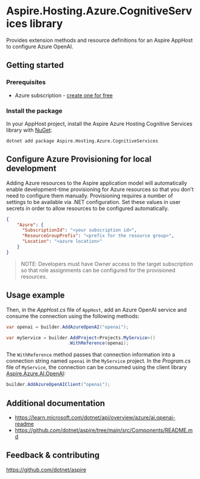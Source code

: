 # Aspire.Hosting.Azure.CognitiveServices library

Provides extension methods and resource definitions for an Aspire AppHost to configure Azure OpenAI.

## Getting started

### Prerequisites

- Azure subscription - [create one for free](https://azure.microsoft.com/free/)

### Install the package

In your AppHost project, install the Aspire Azure Hosting Cognitive Services library with [NuGet](https://www.nuget.org):

```dotnetcli
dotnet add package Aspire.Hosting.Azure.CognitiveServices
```

## Configure Azure Provisioning for local development

Adding Azure resources to the Aspire application model will automatically enable development-time provisioning
for Azure resources so that you don't need to configure them manually. Provisioning requires a number of settings
to be available via .NET configuration. Set these values in user secrets in order to allow resources to be configured
automatically.

```json
{
    "Azure": {
      "SubscriptionId": "<your subscription id>",
      "ResourceGroupPrefix": "<prefix for the resource group>",
      "Location": "<azure location>"
    }
}
```

> NOTE: Developers must have Owner access to the target subscription so that role assignments
> can be configured for the provisioned resources.

## Usage example

Then, in the _AppHost.cs_ file of `AppHost`, add an Azure OpenAI service and consume the connection using the following methods:

```csharp
var openai = builder.AddAzureOpenAI("openai");

var myService = builder.AddProject<Projects.MyService>()
                       .WithReference(openai);
```

The `WithReference` method passes that connection information into a connection string named `openai` in the `MyService` project. In the _Program.cs_ file of `MyService`, the connection can be consumed using the client library [Aspire.Azure.AI.OpenAI](https://www.nuget.org/packages/Aspire.Azure.AI.OpenAI):

```csharp
builder.AddAzureOpenAIClient("openai");
```

## Additional documentation

* https://learn.microsoft.com/dotnet/api/overview/azure/ai.openai-readme
* https://github.com/dotnet/aspire/tree/main/src/Components/README.md

## Feedback & contributing

https://github.com/dotnet/aspire
